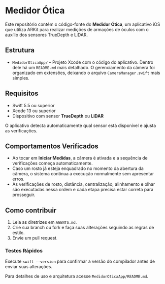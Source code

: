 # Medidor Ótica

Este repositório contém o código-fonte do **Medidor Ótica**, um aplicativo iOS que utiliza ARKit para realizar medições de armações de óculos com o auxílio dos sensores TrueDepth e LiDAR.

## Estrutura

- `MedidorOticaApp/` – Projeto Xcode com o código do aplicativo. Dentro dele há um `README.md` mais detalhado. O gerenciamento da câmera foi organizado em extensões, deixando o arquivo `CameraManager.swift` mais simples.

## Requisitos

- Swift 5.5 ou superior
- Xcode 13 ou superior
- Dispositivo com sensor **TrueDepth** ou **LiDAR**

O aplicativo detecta automaticamente qual sensor está disponível e ajusta as verificações.

## Comportamentos Verificados

- Ao tocar em **Iniciar Medidas**, a câmera é ativada e a sequência de verificações começa automaticamente.
- Caso um rosto já esteja enquadrado no momento da abertura da câmera, o sistema continua a execução normalmente sem apresentar erros.
- As verificações de rosto, distância, centralização, alinhamento e olhar são executadas nessa ordem e cada etapa precisa estar correta para prosseguir.

## Como contribuir

1. Leia as diretrizes em `AGENTS.md`.
2. Crie sua branch ou fork e faça suas alterações seguindo as regras de estilo.
3. Envie um pull request.

### Testes Rápidos
Execute `swift --version` para confirmar a versão do compilador antes de enviar suas alterações.

Para detalhes de uso e arquitetura acesse `MedidorOticaApp/README.md`.
